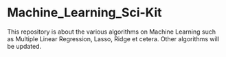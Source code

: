 # Machine_Learning_Sci-Kit
This repository is about the various algorithms on Machine Learning such as Multiple Linear Regression, Lasso, Ridge et cetera. Other algorithms will be updated.

